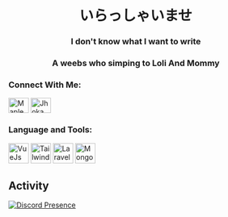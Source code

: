 <h1 align="center">いらっしゃいませ</h1>
<h3 align="center">I don't know what I want to write</h3>


###

<h3 align="center">A weebs who simping to Loli And Mommy</h3>

### Connect With Me:
<p>
   <a href="https://discordapp.com/users/448338199199219714" target="blank"><img align="center" src="https://raw.githubusercontent.com/rahuldkjain/github-profile-readme-generator/master/src/images/icons/Social/discord.svg" alt="Maple" height="30" width="40" /></a>
<a href="https://steamcommunity.com/profiles/76561199467089541" target="blank"><img align="center" src="https://upload.wikimedia.org/wikipedia/commons/8/83/Steam_icon_logo.svg" alt="Jhokam" height="30" width="40" /></a>
</p>

### Language and Tools:
<p>
    <img
        src="https://cdn.jsdelivr.net/gh/devicons/devicon/icons/vuejs/vuejs-original.svg"
        alt="VueJs"
        width="40"
        height="40"
    />
    <img
        src="https://cdn.jsdelivr.net/gh/devicons/devicon/icons/tailwindcss/tailwindcss-plain.svg"
        alt="Tailwindcss"
        width="40"
        height="40"
    />
    <img
        src="https://laravel.com/img/logomark.min.svg"
        alt="Laravel"
        width="40"
        height="40"
    />
    <img
        src="https://cdn.jsdelivr.net/gh/devicons/devicon/icons/mysql/mysql-original.svg"
        alt="Mongodb"
        width="40"
        height="40"
    />
</p>

###

## Activity
[![Discord Presence](https://lanyard.cnrad.dev/api/448338199199219714)](https://discord.com/users/448338199199219714)
